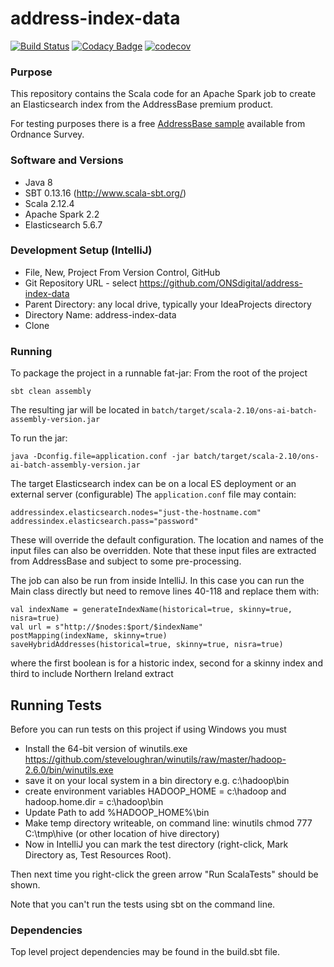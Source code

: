 # address-index-data 

[![Build Status](https://travis-ci.com/ONSdigital/address-index-data.svg?token=wrHpQMWmwL6kpsdmycnz&branch=develop)](https://travis-ci.com/ONSdigital/address-index-data)
[![Codacy Badge](https://api.codacy.com/project/badge/Grade/83c0fb7ca2e64567b0998848ca781a36)](https://www.codacy.com/app/Valtech-ONS/address-index-data?utm_source=github.com&amp;utm_medium=referral&amp;utm_content=ONSdigital/address-index-data&amp;utm_campaign=Badge_Grade)
[![codecov](https://codecov.io/gh/ONSdigital/address-index-data/branch/develop/graph/badge.svg)](https://codecov.io/gh/ONSdigital/address-index-data)



### Purpose

This repository contains the Scala code for an Apache Spark job to create an Elasticsearch index from the AddressBase premium product.

For testing purposes there is a free [AddressBase sample](https://www.ordnancesurvey.co.uk/forms/builder/addressbase-premium-sample-data/20171011154036/frame) available from Ordnance Survey.

### Software and Versions

* Java 8 
* SBT 0.13.16 (http://www.scala-sbt.org/)
* Scala 2.12.4
* Apache Spark 2.2
* Elasticsearch 5.6.7

### Development Setup (IntelliJ)

* File, New, Project From Version Control, GitHub
* Git Repository URL - select https://github.com/ONSdigital/address-index-data
* Parent Directory: any local drive, typically your IdeaProjects directory
* Directory Name: address-index-data
* Clone

### Running

To package the project in a runnable fat-jar:
From the root of the project

```shell
sbt clean assembly
```

The resulting jar will be located in `batch/target/scala-2.10/ons-ai-batch-assembly-version.jar`

To run the jar:

```shell
java -Dconfig.file=application.conf -jar batch/target/scala-2.10/ons-ai-batch-assembly-version.jar
```
The target Elasticsearch index can be on a local ES deployment or an external server (configurable)
The `application.conf` file may contain:

```
addressindex.elasticsearch.nodes="just-the-hostname.com"
addressindex.elasticsearch.pass="password"
```

These will override the default configuration. The location and names of the input files can also be overridden.
Note that these input files are extracted from AddressBase and subject to some pre-processing.

The job can also be run from inside IntelliJ. 
In this case you can run the Main class directly but need to remove lines 40-118 and replace them with:
```
val indexName = generateIndexName(historical=true, skinny=true, nisra=true)
val url = s"http://$nodes:$port/$indexName"
postMapping(indexName, skinny=true)
saveHybridAddresses(historical=true, skinny=true, nisra=true)
```
where the first boolean is for a historic index, second for a skinny index and third to include Northern Ireland extract 

## Running Tests

Before you can run tests on this project if using Windows you must
  
  * Install the 64-bit version of winutils.exe https://github.com/steveloughran/winutils/raw/master/hadoop-2.6.0/bin/winutils.exe
  * save it on your local system in a bin directory e.g. c:\hadoop\bin
  * create environment variables HADOOP_HOME = c:\hadoop and hadoop.home.dir = c:\hadoop\bin
  * Update Path to add %HADOOP_HOME%\bin
  * Make temp directory writeable, on command line: winutils chmod 777 C:\tmp\hive (or other location of hive directory)
  * Now in IntelliJ you can mark the test directory (right-click, Mark Directory as, Test Resources Root).

Then next time you right-click the green arrow "Run ScalaTests" should be shown.

Note that you can't run the tests using sbt on the command line.

### Dependencies

Top level project dependencies may be found in the build.sbt file.
